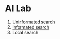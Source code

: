 # AI Lab

1. [Uninformated search](https://github.com/doctorblinch/AI_Lab/tree/master/Uninformed%20search)
2. [Informated search](https://github.com/doctorblinch/AI_Lab/tree/master/Informated%20search)
3. Local search
